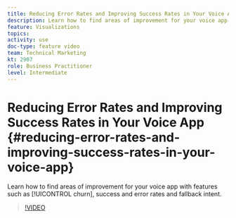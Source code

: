 ```yaml
---
title: Reducing Error Rates and Improving Success Rates in Your Voice App
description: Learn how to find areas of improvement for your voice app with features such as churn, success and error rates and fallback intent.
feature: Visualizations
topics: 
activity: use
doc-type: feature video
team: Technical Marketing
kt: 2907
role: Business Practitioner
level: Intermediate
---
```


# Reducing Error Rates and Improving Success Rates in Your Voice App {#reducing-error-rates-and-improving-success-rates-in-your-voice-app}

Learn how to find areas of improvement for your voice app with features such as [!UICONTROL churn], success and error rates and fallback intent.

>[!VIDEO](https://video.tv.adobe.com/v/27222/?quality=9)
